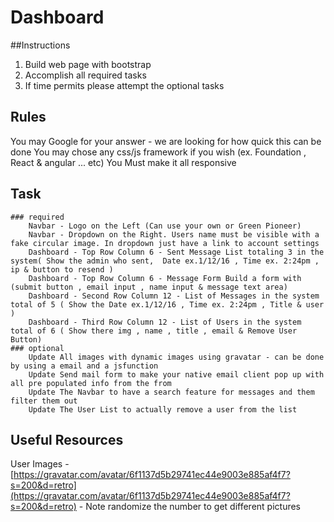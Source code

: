 # Dashboard

##Instructions

1. Build web page with bootstrap
2. Accomplish all  required tasks
3. If time permits please attempt the optional tasks

## Rules
You may Google for your answer - we are looking for how quick this can be done
You may chose any css/js framework if you wish (ex. Foundation , React & angular ... etc)
You Must make it all responsive

## Task
	
	### required
		Navbar - Logo on the Left (Can use your own or Green Pioneer)
		Navbar - Dropdown on the Right. Users name must be visible with a fake circular image. In dropdown just have a link to account settings
		Dashboard - Top Row Column 6 - Sent Message List totaling 3 in the system( Show the admin who sent,  Date ex.1/12/16 , Time ex. 2:24pm , ip & button to resend )
		Dashboard - Top Row Column 6 - Message Form Build a form with (submit button , email input , name input & message text area)
		Dashboard - Second Row Column 12 - List of Messages in the system total of 5 ( Show the Date ex.1/12/16 , Time ex. 2:24pm , Title & user )
		Dashboard - Third Row Column 12 - List of Users in the system total of 6 ( Show there img , name , title , email & Remove User Button)
	### optional
		Update All images with dynamic images using gravatar - can be done by using a email and a jsfunction 
		Update Send mail form to make your native email client pop up with all pre populated info from the from
		Update The Navbar to have a search feature for messages and them filter them out
		Update The User List to actually remove a user from the list


## Useful Resources

User Images - [https://gravatar.com/avatar/6f1137d5b29741ec44e9003e885af4f7?s=200&d=retro](https://gravatar.com/avatar/6f1137d5b29741ec44e9003e885af4f7?s=200&d=retro)  - Note randomize the number to get different pictures
